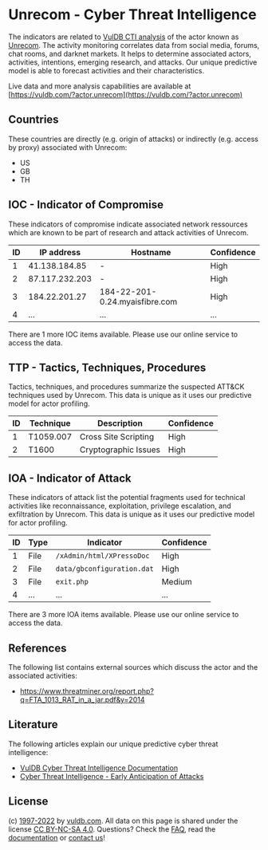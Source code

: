 # Unrecom - Cyber Threat Intelligence

The indicators are related to [VulDB CTI analysis](https://vuldb.com/?kb.cti) of the actor known as [Unrecom](https://vuldb.com/?actor.unrecom). The activity monitoring correlates data from social media, forums, chat rooms, and darknet markets. It helps to determine associated actors, activities, intentions, emerging research, and attacks. Our unique predictive model is able to forecast activities and their characteristics.

Live data and more analysis capabilities are available at [https://vuldb.com/?actor.unrecom](https://vuldb.com/?actor.unrecom)

## Countries

These countries are directly (e.g. origin of attacks) or indirectly (e.g. access by proxy) associated with Unrecom:

* US
* GB
* TH

## IOC - Indicator of Compromise

These indicators of compromise indicate associated network ressources which are known to be part of research and attack activities of Unrecom.

ID | IP address | Hostname | Confidence
-- | ---------- | -------- | ----------
1 | 41.138.184.85 | - | High
2 | 87.117.232.203 | - | High
3 | 184.22.201.27 | 184-22-201-0.24.myaisfibre.com | High
4 | ... | ... | ...

There are 1 more IOC items available. Please use our online service to access the data.

## TTP - Tactics, Techniques, Procedures

Tactics, techniques, and procedures summarize the suspected ATT&CK techniques used by Unrecom. This data is unique as it uses our predictive model for actor profiling.

ID | Technique | Description | Confidence
-- | --------- | ----------- | ----------
1 | T1059.007 | Cross Site Scripting | High
2 | T1600 | Cryptographic Issues | High

## IOA - Indicator of Attack

These indicators of attack list the potential fragments used for technical activities like reconnaissance, exploitation, privilege escalation, and exfiltration by Unrecom. This data is unique as it uses our predictive model for actor profiling.

ID | Type | Indicator | Confidence
-- | ---- | --------- | ----------
1 | File | `/xAdmin/html/XPressoDoc` | High
2 | File | `data/gbconfiguration.dat` | High
3 | File | `exit.php` | Medium
4 | ... | ... | ...

There are 3 more IOA items available. Please use our online service to access the data.

## References

The following list contains external sources which discuss the actor and the associated activities:

* https://www.threatminer.org/report.php?q=FTA_1013_RAT_in_a_jar.pdf&y=2014

## Literature

The following articles explain our unique predictive cyber threat intelligence:

* [VulDB Cyber Threat Intelligence Documentation](https://vuldb.com/?kb.cti)
* [Cyber Threat Intelligence - Early Anticipation of Attacks](https://www.scip.ch/en/?labs.20201022)

## License

(c) [1997-2022](https://vuldb.com/?kb.changelog) by [vuldb.com](https://vuldb.com/?kb.about). All data on this page is shared under the license [CC BY-NC-SA 4.0](https://creativecommons.org/licenses/by-nc-sa/4.0/). Questions? Check the [FAQ](https://vuldb.com/?kb.faq), read the [documentation](https://vuldb.com/?kb) or [contact us](https://vuldb.com/?contact)!
